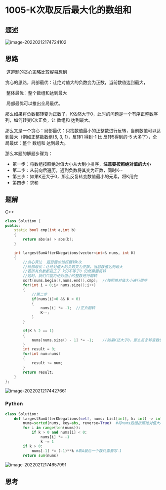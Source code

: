 # 1005-K次取反后最大化的数组和

## 题述

![image-20220212174724102](https://happygoing.oss-cn-beijing.aliyuncs.com/img/image-20220212174724102.png)

## 思路

​	这道题的贪心策略比较容易想到

​	贪心的思路，局部最优：让绝对值大的负数变为正数，当前数值达到最大，

​	整体最优：整个数组和达到最大

​	局部最优可以推出全局最优。

​	那么如果将负数都转变为正数了，K依然大于0，此时的问题是一个有序正整数序列，如何转变K次正负，让 数组和 达到最大。

​	那么又是一个贪心：局部最优：只找数值最小的正整数进行反转，当前数值可以达到最大（例如正整数数组{5, 3, 1}，反转1 得到-1 比 反转5得到的-5 大多了），全局最优：整个 数组和 达到最大。

那么本题的解题步骤为：

- 第一步：将数组按照绝对值大小从大到小排序，**注意要按照绝对值的大小**
- 第二步：从前向后遍历，遇到负数将其变为正数，同时K--
- 第三步：如果K还大于0，那么反复转变数值最小的元素，将K用完
- 第四步：求和

## 题解

C++

```C++
class Solution {
public:
    static bool cmp(int a,int b)
    {
        return abs(a) > abs(b);
    }

    int largestSumAfterKNegations(vector<int>& nums, int K) 
    {
        //贪心算法  题目要求恰好翻转k次
        //局部最优：让绝对值大的负数变为正数，当前数值达到最大
        //若所有负数都变正了 k仍不等于0 仍然需要反转
        //这时，我们只能将绝对值小的整数进行翻转
        sort(nums.begin(),nums.end(),cmp);  //按照绝对值大小进行排序
        for(int i = 0;i< nums.size();i++)
        {
            //第二步
            if(nums[i]<0 && K > 0)
            {
                nums[i] *= -1;  //正负翻转
                K--;
            }
        }

        if(K % 2 == 1)
        {
            nums[nums.size() - 1] *= -1;    //如果K还大于0，那么反复转变数值最小的元素，将K用完
        }
        int result = 0;
        for(int num:nums)
        {
            result += num;
        }
        return result;
    }
};
```

![image-20220212174427661](https://happygoing.oss-cn-beijing.aliyuncs.com/img/image-20220212174427661.png)

### Python

```python
class Solution:
    def largestSumAfterKNegations(self, nums: List[int], k: int) -> int:
        nums=sorted(nums, key=abs, reverse=True)  #将nums数组按照绝对值大小进行排序
        for i in range(len(nums)):
            if k > 0 and nums[i] < 0:
                nums[i] *= -1
                k -= 1
        if k > 0:
            nums[-1] *= (-1)**k #取A最后一个数只需要写-1
        return sum(nums)
```

![image-20220212174657991](https://happygoing.oss-cn-beijing.aliyuncs.com/img/image-20220212174657991.png)

## 思考